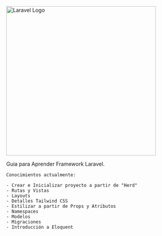 <img src="https://raw.githubusercontent.com/laravel/art/master/logo-lockup/5%20SVG/2%20CMYK/1%20Full%20Color/laravel-logolockup-cmyk-red.svg" width="400" alt="Laravel Logo">

Guia para Aprender Framework Laravel.

    Conocimientos actualmente: 
    
    - Crear e Inicializar proyecto a partir de "Herd"
    - Rutas y Vistas
    - Layouts
    - Detalles Tailwind CSS
    - Estilizar a partir de Props y Atributos
    - Namespaces
    - Modelos
    - Migraciones
    - Introducción a Eloquent
